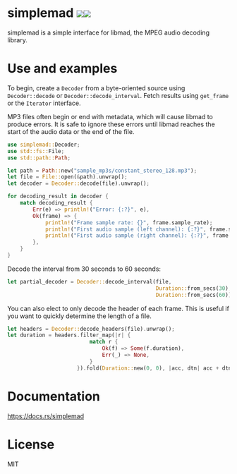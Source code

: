 # simplemad [![](https://img.shields.io/crates/v/simplemad.svg)](https://crates.io/crates/simplemad)[![](https://github.com/RustAudio/simplemad/workflows/.github/workflows/ci.yml/badge.svg)](https://github.com/RustAudio/simplemad/actions?query=workflow%3A%22Continuous+Integration%22)

simplemad is a simple interface for libmad, the MPEG audio decoding library.

# Use and examples

To begin, create a `Decoder` from a byte-oriented source using
`Decoder::decode` or `Decoder::decode_interval`. Fetch results using
`get_frame` or the `Iterator` interface.

MP3 files often begin or end with metadata, which will cause libmad to produce
errors. It is safe to ignore these errors until libmad reaches the start of the
audio data or the end of the file.

```Rust
use simplemad::Decoder;
use std::fs::File;
use std::path::Path;

let path = Path::new("sample_mp3s/constant_stereo_128.mp3");
let file = File::open(&path).unwrap();
let decoder = Decoder::decode(file).unwrap();

for decoding_result in decoder {
    match decoding_result {
        Err(e) => println!("Error: {:?}", e),
        Ok(frame) => {
            println!("Frame sample rate: {}", frame.sample_rate);
            println!("First audio sample (left channel): {:?}", frame.samples[0][0]);
            println!("First audio sample (right channel): {:?}", frame.samples[1][0]);
        },
    }
}
```

Decode the interval from 30 seconds to 60 seconds:

```Rust
let partial_decoder = Decoder::decode_interval(file,
                                               Duration::from_secs(30),
                                               Duration::from_secs(60)).unwrap();
```

You can also elect to only decode the header of each frame. This is useful if
you want to quickly determine the length of a file.

```Rust
let headers = Decoder::decode_headers(file).unwrap();
let duration = headers.filter_map(|r| {
                          match r {
                              Ok(f) => Some(f.duration),
                              Err(_) => None,
                          }
                      }).fold(Duration::new(0, 0), |acc, dtn| acc + dtn);
```

# Documentation

https://docs.rs/simplemad

# License

MIT
